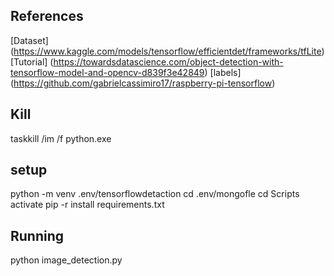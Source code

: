 ## References

[Dataset] (https://www.kaggle.com/models/tensorflow/efficientdet/frameworks/tfLite)
[Tutorial] (https://towardsdatascience.com/object-detection-with-tensorflow-model-and-opencv-d839f3e42849)
[labels] (https://github.com/gabrielcassimiro17/raspberry-pi-tensorflow)

## Kill

taskkill /im /f python.exe

## setup

python -m venv .env/tensorflowdetaction
cd .env/mongofle
cd Scripts 
activate
pip -r install requirements.txt

## Running

python image_detection.py